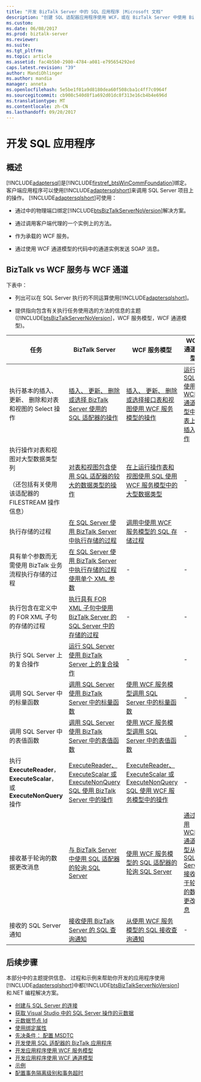 ```yaml
---
title: "开发 BizTalk Server 中的 SQL 应用程序 |Microsoft 文档"
description: "创建 SQL 适配器应用程序使用 WCF，或在 BizTalk Server 中使用 BizTalk 适配器包 (BAP)"
ms.custom: 
ms.date: 06/08/2017
ms.prod: biztalk-server
ms.reviewer: 
ms.suite: 
ms.tgt_pltfrm: 
ms.topic: article
ms.assetid: fac4b5b0-2980-4784-a081-e795654292ed
caps.latest.revision: "39"
author: MandiOhlinger
ms.author: mandia
manager: anneta
ms.openlocfilehash: 5e5be1f01a9d8180dea60f508cba1c4ff7c0964f
ms.sourcegitcommit: cb908c540d8f1a692d01dc8f313e16cb4b4e696d
ms.translationtype: MT
ms.contentlocale: zh-CN
ms.lasthandoff: 09/20/2017
---
```

# <a name="develop-your-sql-applications"></a>开发 SQL 应用程序

## <a name="overview"></a>概述
[!INCLUDE[adaptersql](../../includes/adaptersql-md.md)]是[!INCLUDE[firstref_btsWinCommFoundation](../../includes/firstref-btswincommfoundation-md.md)]绑定。 客户端应用程序可以使用[!INCLUDE[adaptersqlshort](../../includes/adaptersqlshort-md.md)]来调用 SQL Server 项目上的操作。 [!INCLUDE[adaptersqlshort](../../includes/adaptersqlshort-md.md)]可使用：  
  
-   通过中的物理端口绑定[!INCLUDE[btsBizTalkServerNoVersion](../../includes/btsbiztalkservernoversion-md.md)]解决方案。  
  
-   通过调用客户端代理的一个实例上的方法。  
  
-   作为承载的 WCF 服务。  
  
-   通过使用 WCF 通道模型的代码中的通道实例发送 SOAP 消息。  

## <a name="biztalk-vs-wcf-service-vs-wcf-channel"></a>BizTalk vs WCF 服务与 WCF 通道    
 下表中：  
  
-   列出可以在 SQL Server 执行的不同运算使用[!INCLUDE[adaptersqlshort](../../includes/adaptersqlshort-md.md)]。  
  
-   提供指向包含有关执行任务使用选的方法的信息的主题 ([!INCLUDE[btsBizTalkServerNoVersion](../../includes/btsbiztalkservernoversion-md.md)]，WCF 服务模型，WCF 通道模型)。  
  
|任务|BizTalk Server|WCF 服务模型|WCF 通道模型|  
|----------|--------------------|-----------------------|-----------------------|  
|执行基本的插入、 更新、 删除和对表和视图的 Select 操作|[插入、 更新、 删除或选择 BizTalk Server 使用的 SQL 适配器的操作](insert-update-delete-or-select-using-the-sql-adapter-in-biztalk-server.md)|[插入、 更新、 删除或选择接口表和视图使用 WCF 服务模型的操作](../../adapters-and-accelerators/adapter-oracle-ebs/insert-update-delete-select-on-interface-tables-and-views-with-a-wcf-service.md)|[运行 SQL 使用 WCF 通道模型中的表上的插入操作](run-an-insert-operation-on-a-table-in-sql-using-the-wcf-channel-model.md)|  
|执行操作对表和视图对大型数据类型列<br /><br /> （还包括有关使用该适配器的 FILESTREAM 操作信息）|[对表和视图包含使用 SQL 适配器的较大的数据类型的操作](supported-operations-on-tables-and-views-with-large-data-types-with-sql-adapter.md)|[在上运行操作表和视图使用 SQL 使用 WCF 服务模型中的大型数据类型](read-or-update-tables-and-views-with-large-data-types-in-sql-with-a-wcf-service.md)|-|  
|执行存储的过程|[在 SQL Server 使用 BizTalk Server 中执行存储的过程](execute-stored-procedures-in-sql-server-using-biztalk-server.md)|[调用中使用 WCF 服务模型的 SQL 存储过程](invoke-stored-procedures-in-sql-using-the-wcf-service-model.md)|-|  
|具有单个参数而无需使用 BizTalk 业务流程执行存储的过程|[在 SQL Server 使用 BizTalk Server 中执行存储的过程使用单个 XML 参数](execute-stored-procedures-with-a-single-xml-parameter-in-sql-using-biztalk.md)|-|-|  
|执行包含在定义中的 FOR XML 子句的存储的过程|[执行具有 FOR XML 子句中使用 BizTalk Server 的 SQL Server 中的存储的过程](execute-stored-procedures-having-a-for-xml-clause-in-sql-server-using-biztalk.md)|-|-|  
|执行 SQL Server 上的复合操作|[运行 SQL Server 使用 BizTalk Server 上的复合操作](run-composite-operations-on-sql-server-using-biztalk-server.md)|-|-|  
|调用 SQL Server 中的标量函数|[调用 SQL Server 使用 BizTalk Server 中的标量函数](invoke-scalar-functions-in-sql-server-using-biztalk-server.md)|[使用 WCF 服务模型调用 SQL Server 中的标量函数](invoke-scalar-functions-in-sql-server-by-using-the-wcf-service-model.md)|-|  
|调用 SQL Server 中的表值函数|[调用 SQL Server 使用 BizTalk Server 中的表值函数](invoke-table-valued-functions-in-sql-server-using-biztalk-server.md)|[使用 WCF 服务模型调用 SQL Server 中的表值函数](invoke-table-valued-functions-in-sql-server-by-using-the-wcf-service-model.md)|-|  
|执行**ExecuteReader**， **ExecuteScalar**，或**ExecuteNonQuery**操作|[ExecuteReader、 ExecuteScalar 或 ExecuteNonQuery SQL 使用 BizTalk Server 中的操作](executereader-executescalar-or-executenonquery-in-sql-server-using-biztalk.md)|[ExecuteReader、 ExecuteScalar 或 ExecuteNonQuery SQL 使用 WCF 服务模型中的操作](executereader-executescalar-executenonquery-in-sql-using-wcf-service-model.md)|-|  
|接收基于轮询的数据更改消息|[与 BizTalk Server 中使用 SQL 适配器的轮询 SQL Server](poll-sql-server-using-the-sql-adapter-with-biztalk-server.md)|[使用 WCF 服务模型的 SQL 适配器的轮询 SQL Server](poll-sql-server-using-the-sql-adapter-with-wcf-service-model.md)|[通过使用 WCF 通道模型从 SQL Server 接收基于轮询的数据更改消息](receive-polling-based-data-changed-messages-from-sql-server-using-a-wcf-channel.md)|  
|接收的 SQL Server 通知|[接收使用 BizTalk Server 的 SQL 查询通知](receive-sql-query-notifications-using-biztalk-server.md)|[从使用 WCF 服务模型的 SQL 接收查询通知](receive-query-notifications-from-sql-using-the-wcf-service-model.md)|-|  

## <a name="next-steps"></a>后续步骤  
 本部分中的主题提供信息、 过程和示例来帮助你开发的应用程序使用[!INCLUDE[adaptersqlshort](../../includes/adaptersqlshort-md.md)]中都[!INCLUDE[btsBizTalkServerNoVersion](../../includes/btsbiztalkservernoversion-md.md)]和.NET 编程解决方案。 

- [创建与 SQL Server 的连接](create-a-connection-to-sql-server.md)
- [获取 Visual Studio 中的 SQL Server 操作的元数据](get-metadata-for-sql-server-operations-in-visual-studio-using-the-sql-adapter.md)
- [元数据节点 Id](metadata-node-ids2.md)
- [使用绑定属性](read-about-the-biztalk-adapter-for-sql-server-adapter-binding-properties.md)
- [先决条件： 配置 MSDTC](configure-msdtc-on-sql-server-and-adapter-client.md)
- [开发使用 SQL 适配器的 BizTalk 应用程序](develop-biztalk-applications-using-the-sql-adapter.md)
- [开发应用程序使用 WCF 服务模型](develop-sql-applications-using-the-wcf-service-model.md)
- [开发应用程序使用 WCF 通道模型](develop-sql-applications-using-the-wcf-channel-model.md)
- [示例](samples-for-the-sql-adapter.md)
- [配置事务隔离级别和事务超时](configure-transaction-isolation-level-and-transaction-timeout-with-sql.md)
  
